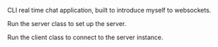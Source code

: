 CLI real time chat application, built to introduce myself to websockets. 

Run the server class to set up the server. 

Run the client class to connect to the server instance.
